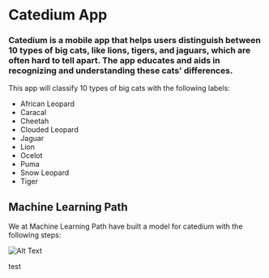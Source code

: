 <h1>Catedium App</h1>

<h3>Catedium is a mobile app that helps users distinguish between 10 types of big cats, like lions, tigers, and jaguars, which are often hard to tell apart. The app educates and aids in recognizing and understanding these cats' differences.</h3>
<p>This app will classify 10 types of big cats with the following labels:</p>
<ul>
  <li>African Leopard</li>
  <li>Caracal</li>
  <li>Cheetah</li>
  <li>Clouded Leopard</li>
  <li>Jaguar</li>
  <li>Lion</li>
  <li>Ocelot</li>
  <li>Puma</li>
  <li>Snow Leopard</li>
  <li>Tiger</li>
</ul>

<h2>Machine Learning Path</h2>

<p>We at Machine Learning Path have built a model for catedium with the following steps:</p>

![Alt Text](https://i.imgur.com/BCB6JOu.jpeg)

<p>test</p>
